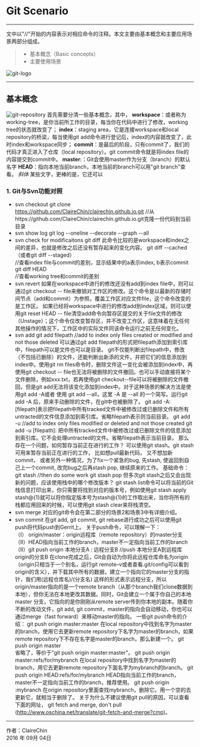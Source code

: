 ﻿# Git Scenario

------

文中以"//"开始的内容表示对相应命令的注释。本文主要由基本概念和主要应用场景两部分组成。

> * 基本概念（Basic concepts）
> * 主要使用场景

![git-logo](http://www.theziqi.cn/wp-content/uploads/2013/04/gitcafelogo.png)

------

## 基本概念
![git-repository](http://static.oschina.net/uploads/img/201510/20133801_xFlQ.jpg)
首先需要分清一些基本概念，其中，
**workspace**：或者称为working-tree，是你当前所工作的目录，每当你在代码中进行了修改，working tree的状态就改变了；
**index**：staging area，它是连接workspace和local repository的桥梁，每当使用git add命令进行登记后，index的内容就改变了，此时index和workspace同步；
**commit**：是最后的阶段，只有commit了，我们的代码才真正进入了仓库（local repository）。git commit命令就是将index file的内容提交到commit中。
**master**:：Git会使用master作为分支（branch）的默认名字
**HEAD**：指向本地当前branch，本地当前的branch可以用"git branch"查看。
*斜体* 某些文字，更棒的是，它还可以

### 1. Git与Svn功能对照
* svn checkout
git clone https://github.com/ClaireChin/clairechin.github.io.git
//从https://github.com/ClaireChin/clairechin.github.io.git克隆一份代码到当前目录
* svn show log
git log --oneline --decorate --graph --all
* svn check for modificaitons
git diff
此命令比较的是workspace和index之间的差异，也就是修改之后还没有暂存起来的变化内容。
git diff --cached（或者git diff --staged）    
//查看index file与commit的差别，显示结果中的a表示index, b表示commit
git diff HEAD                           
//查看working tree和commit的差别
* svn revert
如果在workspace中进行的修改还没有add到index file中，则可以通过git checkout -- file来撤销对工作区的修改。这个命令是以最新的存储时间节点（add和commit）为参照，覆盖工作区对应文件file，这个命令改变的是工作区。
如果已经将workspace中进行的修改add到index区域，则可以使用git reset HEAD -- file清空add命令向暂存区提交的关于file文件的修改（Unstage）；这个命令仅改变暂存区，并不改变工作区，这意味着在无任何其他操作的情况下，工作区中的实际文件同该命令运行之前无任何变化。
* svn add
git add filepath
//add to index only files created or modified and not those deleted
可以通过git add filepath的形式把filepath添加到索引库中，filepath可以是文件也可以是目录。
git不仅能判断出filepath中，修改（不包括已删除）的文件，还能判断出新添的文件，并把它们的信息添加到index中。使用git rm files命令时，删除文件这一变化会被添加到index中，再使用git checkout -- file也无法将被删除的文件撤回。也可以手动直接将某个文件删除，例如xxx.txt，若再使用git checkout--file可以将被删除的文件撤回，但是git add无法将该变化添加到index中。对于这种场景的解决方法是使用git add -A或者 使用 git add --all，这里 -A 是 --all 的一个简写。运行git add -A 后，原来手动删除的文件，在git中也被删除了。
git add -A: [filepath]表示把filepath中所有tracked文件中被修改过或已删除文件和所有untracted的文件信息添加到索引库。省略filepath表示则当前目录。
git add -u
//add to index only files modified or deleted and not those created 
git add -u [filepath]: 把<path>中所有tracked文件中被修改过或已删除文件的信息添加到索引库。它不会处理untracted的文件。省略filepath表示当前目录。
那么存在一个问题，如何暂存当前正在进行的工作？
可以使用git stash。git stash可用来暂存当前正在进行的工作， 比如想pull最新代码， 又不想加新commit， 或者另外一种情况，为了fix一个紧急的bug,  先stash, 使返回到自己上一个commit, 改完bug之后再stash pop, 继续原来的工作。
基础命令：
git stash
//then do some work
git stash pop
但多次git stash之后又会出现新的问题，应该使用栈中的哪个修改版本？
git stash list命令可以将当前的Git栈信息打印出来，你只需要将找到对应的版本号，例如使用git stash apply stash@{1}就可以将你指定版本号为stash@{1}的工作取出来，当你将所有的栈都应用回来的时候，可以使用git stash clear来将栈清空。
* svn merge
对应的git命令会在第二部分的场景2和场景3中有详细介绍。
* svn commit
在git add, git commit, git rebase进行成功之后可以使用git push将代码push到Gerrit上。
关于push命令，可以理解一下：    
    （I） origin/master：origin远程库（remote repository）的master分支
    （II）HEAD指向当前工作的branch，master不一定指向当前工作的branch
    （II）git push origin 本地分支A : 远程分支B //push 本地分支A到远程库origin的分支B
在clone完成之后，Git会自动为你将此远程仓库命名为origin（origin只相当于一个别名，运行git remote–v或者查看.git/config可以看到origin的含义），并下载其中所有的数据，建立一个指向它的master分支的指针，我们用(远程仓库名)/(分支名) 这样的形式表示远程分支，所以origin/master指向的是一个remote branch（从那个branch我们clone数据到本地），但你无法在本地更改其数据。同时，Git会建立一个属于你自己的本地master 分支，它指向的是你刚刚从remote server传到你本地的副本。随着你不断的改动文件，git add, git commit，master的指向会自动移动，你也可以通过merge（fast forward）来移动master的指向。
一些git push命令的介绍：
git push origin master:master 
在local repository中找到名字为master的branch，使用它去更新remote repository下名字为master的branch，如果remote repository下不存在名字是master的branch，那么新建一个。
git push origin master     
省略了<dst>，等价于”git push origin master:master”。
git push origin master:refs/for/mybranch 
在local repository中找到名字为master的branch，用它去更新remote repository下面名字为mybranch的branch。
git push origin HEAD:refs/for/mybranch
HEAD指向当前工作的branch，master不一定指向当前工作的branch，推荐使用。
git push origin    :mybranch 
在origin repository里面查找mybranch，删除它。用一个空的去更新它，就相当于删除了。
关于为什么不建议使用git pull的原因，可以查看下面的网址，
git fetch and merge, don't pull 
(http://www.oschina.net/translate/git-fetch-and-merge?cmp)。

------

作者：ClaireChin     
2016 年 09月 04日    

